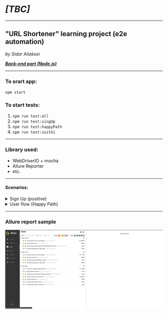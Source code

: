 # _[TBC]_

---

## "URL Shortener" learning project (e2e automation)

_by Sidar Aliaksei_

**_[Back-end part (Node.js)](https://github.com/aliakseisidar/URLShortener_server)_**

---

### To srart app:

```
npm start
```

### To start tests:

1. `npm run test:all`
2. `npm run test:singUp`
3. `npm run test:happyPath`
4. `npm run test:suite1`

---

### Library used:

- WebDriverIO + mocha
- Allure Reporter
- etc.

---

#### Scenarios:

<details>
  <summary>Sign Up (positive)</summary>

### Before:

1. no

### Steps:

1. Open Login page.
2. Fill Sign Uo form.
3. Click Sing Up.

### After:

1. Delete a user.

## </details>

<details>
  <summary>User flow (Happy Path)</summary>
  
### Before:

1. no

### Steps:

1. Open LogIn page.
2. Fill LogIn form.
3. Click LogIn.
4. Short any valid URL.
5. Delete the URL.

### After:

1. Delete a URL.
</details>

---

### Allure report sample

![Allure Report](allure_report.PNG)
